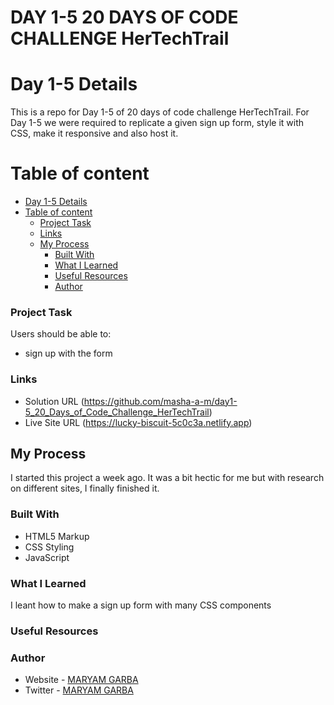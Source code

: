 # DAY 1-5 20 DAYS OF CODE CHALLENGE HerTechTrail

# Day 1-5 Details

This is a repo for Day 1-5 of 20 days of code challenge HerTechTrail. For Day 1-5 we were required to replicate a given sign up form, style it with CSS, make it responsive and also host it.

# Table of content

- [Day 1-5 Details](#day-1-5-details)
- [Table of content](#table-of-content)
    - [Project Task](#project-task)
    - [Links](#links)
  - [My Process](#my-process)
    - [Built With](#built-with)
    - [What I Learned](#what-i-learned)
    - [Useful Resources](#useful-resources)
    - [Author](#author)


### Project Task

Users should be able to:

- sign up with the form


### Links

- Solution URL (https://github.com/masha-a-m/day1-5_20_Days_of_Code_Challenge_HerTechTrail)
- Live Site URL (https://lucky-biscuit-5c0c3a.netlify.app)


## My Process

I started this project a week ago. It was a bit hectic for me but with research on different sites, I finally finished it.

### Built With 

- HTML5 Markup
- CSS Styling
- JavaScript

### What I Learned 

I leant how to make a sign up form with many CSS components


### Useful Resources 




### Author

- Website - [MARYAM GARBA](https://github.com/masha-a-m)
- Twitter - [MARYAM GARBA](https://twitter.com/bookoverboys)
